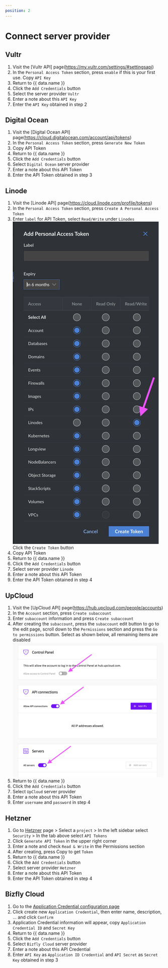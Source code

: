 ```yaml
---
position: 2
---
```


<script setup>
import { data } from '../../.vitepress/config.data.ts'
</script>

# Connect server provider

## Vultr

1. Visit the [Vultr API] page(https://my.vultr.com/settings/#settingsapi)
2. In the `Personal Access Token` section, press `enable` if this is your first use. Copy `API Key`
3. Return to <a :href="data.url + '/user/vps'" target="_blank">{{ data.name }}</a>
4. Click the `Add Credentials` button
5. Select the server provider `Vultr`
6. Enter a note about this `API Key`
7. Enter the `API Key` obtained in step 2

## Digital Ocean

1. Visit the [Digital Ocean API] page(https://cloud.digitalocean.com/account/api/tokens)
2. In the `Personal Access Token` section, press `Generate New Token`
3. Copy API Token
4. Return to <a :href="data.url + '/user/vps'" target="_blank">{{ data.name }}</a>
5. Click the `Add Credentials` button
6. Select `Digital Ocean` server provider
7. Enter a note about this API Token
8. Enter the API Token obtained in step 3

## Linode

1. Visit the [Linode API] page(https://cloud.linode.com/profile/tokens)
2. In the `Personal Access Token` section, press `Create A Personal Access Token`
3. Enter `label` for API Token, select `Read/Write` under `Linodes`
   ![](<../../images/connect-server-provider/Screenshot 2024-03-25 at 8.34.43.png>)
   Click the `Create Token` button
4. Copy API Token
5. Return to <a :href="data.url + '/user/vps'" target="_blank">{{ data.name }}</a>
6. Click the `Add Credentials` button
7. Select server provider `Linode`
8. Enter a note about this API Token
9. Enter the API Token obtained in step 4

## UpCloud

1. Visit the [UpCloud API] page(https://hub.upcloud.com/people/accounts)
2. In the `Account` section, press `Create subaccount`
3. Enter `subaccount` information and press `Create subaccount`
4. After creating the `subaccount`, press the `subaccount` edit button to go to the edit page, scroll down to the `Permissions` section and press the `Go to permissions` button.
   Select as shown below, all remaining items are disabled
   ![](<../../images/connect-server-provider/Screenshot 2024-03-25 at 8.44.25.png>)
5. Return to <a :href="data.url + '/user/vps'" target="_blank">{{ data.name }}</a>
6. Click the `Add Credentials` button
7. Select `UpCloud` server provider
8. Enter a note about this API Token
9. Enter `username` and `password` in step 4

## Hetzner

1. Go to [Hetzner](https://console.hetzner.cloud/projects) page > Select a `project` > In the left sidebar select `Security` > In the tab above select `API Tokens`
2. Click `Generate API Token` in the upper right corner
3. Enter a note and check `Read & Write` in the Permissions section
4. After creating, press Copy to get `Token`
5. Return to <a :href="data.url + '/user/vps'" target="_blank">{{ data.name }}</a>
6. Click the `Add Credentials` button
7. Select server provider `Hetzner`
8. Enter a note about this API Token
9. Enter the API Token obtained in step 4

## Bizfly Cloud

1. Go to the [Application Credential configuration page](https://manage.bizflycloud.vn/account/configuration/credential)
2. Click create new `Application Credential`, then enter name, description, ... and click `Confirm`
3. Application Credential information will appear, copy `Application Credential ID` and `Secret Key`
4. Return to <a :href="data.url + '/user/vps'" target="_blank">{{ data.name }}</a>
5. Click the `Add Credentials` button
6. Select `Bizfly Cloud` server provider
7. Enter a note about this API Credential
8. Enter `API Key` as `Application ID Credential` and `API Secret` as `Secret Key` obtained in step 3
